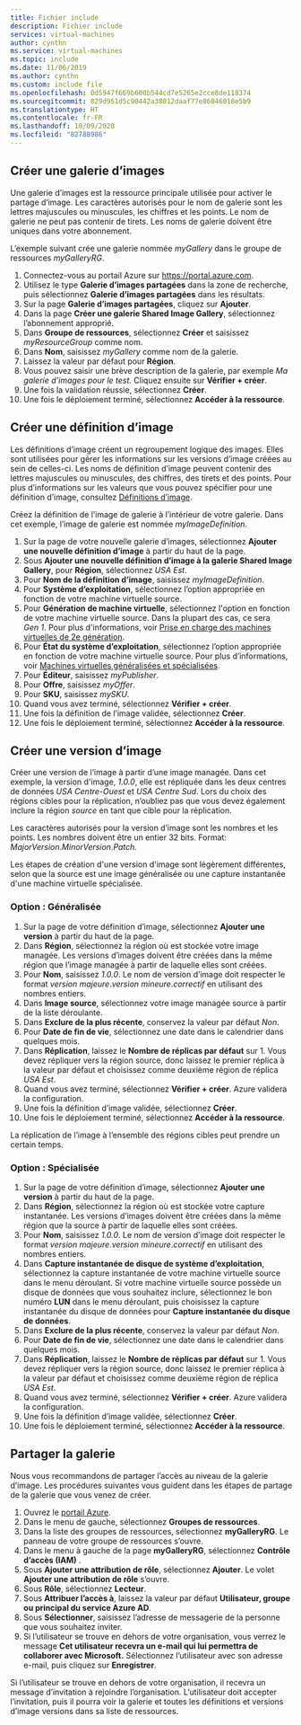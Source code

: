 ```yaml
---
title: Fichier include
description: Fichier include
services: virtual-machines
author: cynthn
ms.service: virtual-machines
ms.topic: include
ms.date: 11/06/2019
ms.author: cynthn
ms.custom: include file
ms.openlocfilehash: 0d5947f669b600b544cd7e5265e2cce8de118374
ms.sourcegitcommit: 829d951d5c90442a38012daaf77e86046018e5b9
ms.translationtype: HT
ms.contentlocale: fr-FR
ms.lasthandoff: 10/09/2020
ms.locfileid: "82788986"
---
```

## <a name="create-an-image-gallery"></a>Créer une galerie d’images

Une galerie d’images est la ressource principale utilisée pour activer le partage d’image. Les caractères autorisés pour le nom de galerie sont les lettres majuscules ou minuscules, les chiffres et les points. Le nom de galerie ne peut pas contenir de tirets.  Les noms de galerie doivent être uniques dans votre abonnement. 

L’exemple suivant crée une galerie nommée *myGallery* dans le groupe de ressources *myGalleryRG*.

1. Connectez-vous au portail Azure sur https://portal.azure.com.
1. Utilisez le type **Galerie d’images partagées** dans la zone de recherche, puis sélectionnez **Galerie d’images partagées** dans les résultats.
1. Sur la page **Galerie d’images partagées**, cliquez sur **Ajouter**.
1. Dans la page **Créer une galerie Shared Image Gallery**, sélectionnez l’abonnement approprié.
1. Dans **Groupe de ressources**, sélectionnez **Créer** et saisissez *myResourceGroup* comme nom.
1. Dans **Nom**, saisissez *myGallery* comme nom de la galerie.
1. Laissez la valeur par défaut pour **Région**.
1. Vous pouvez saisir une brève description de la galerie, par exemple *Ma galerie d’images pour le test.* Cliquez ensuite sur **Vérifier + créer**.
1. Une fois la validation réussie, sélectionnez **Créer**.
1. Une fois le déploiement terminé, sélectionnez **Accéder à la ressource**.


## <a name="create-an-image-definition"></a>Créer une définition d’image 

Les définitions d’image créent un regroupement logique des images. Elles sont utilisées pour gérer les informations sur les versions d’image créées au sein de celles-ci. Les noms de définition d’image peuvent contenir des lettres majuscules ou minuscules, des chiffres, des tirets et des points. Pour plus d’informations sur les valeurs que vous pouvez spécifier pour une définition d’image, consultez [Définitions d’image](https://docs.microsoft.com/azure/virtual-machines/windows/shared-image-galleries#image-definitions).

Créez la définition de l’image de galerie à l’intérieur de votre galerie. Dans cet exemple, l’image de galerie est nommée *myImageDefinition*.

1. Sur la page de votre nouvelle galerie d’images, sélectionnez **Ajouter une nouvelle définition d’image** à partir du haut de la page. 
1. Sous **Ajouter une nouvelle définition d’image à la galerie Shared Image Gallery**, pour **Région**, sélectionnez *USA Est*.
1. Pour **Nom de la définition d’image**, saisissez *myImageDefinition*.
1. Pour **Système d’exploitation**, sélectionnez l’option appropriée en fonction de votre machine virtuelle source.  
1. Pour **Génération de machine virtuelle**, sélectionnez l'option en fonction de votre machine virtuelle source. Dans la plupart des cas, ce sera *Gen 1*. Pour plus d'informations, voir [Prise en charge des machines virtuelles de 2e génération](https://docs.microsoft.com/azure/virtual-machines/windows/generation-2).
1. Pour **État du système d’exploitation**, sélectionnez l’option appropriée en fonction de votre machine virtuelle source. Pour plus d’informations, voir [Machines virtuelles généralisées et spécialisées](../articles/virtual-machines/linux/shared-image-galleries.md#generalized-and-specialized-images).
1. Pour **Éditeur**, saisissez *myPublisher*. 
1. Pour **Offre**, saisissez *myOffer*.
1. Pour **SKU**, saisissez *mySKU*.
1. Quand vous avez terminé, sélectionnez **Vérifier + créer**.
1. Une fois la définition de l’image validée, sélectionnez **Créer**.
1. Une fois le déploiement terminé, sélectionnez **Accéder à la ressource**.


## <a name="create-an-image-version"></a>Créer une version d’image

Créer une version de l’image à partir d’une image managée. Dans cet exemple, la version d'image, *1.0.0*, elle est répliquée dans les deux centres de données *USA Centre-Ouest* et *USA Centre Sud*. Lors du choix des régions cibles pour la réplication, n’oubliez pas que vous devez également inclure la région *source* en tant que cible pour la réplication.

Les caractères autorisés pour la version d’image sont les nombres et les points. Les nombres doivent être un entier 32 bits. Format: *MajorVersion*.*MinorVersion*.*Patch*.

Les étapes de création d'une version d'image sont légèrement différentes, selon que la source est une image généralisée ou une capture instantanée d'une machine virtuelle spécialisée. 

### <a name="option-generalized"></a>Option : Généralisée

1. Sur la page de votre définition d’image, sélectionnez **Ajouter une version** à partir du haut de la page.
1. Dans **Région**, sélectionnez la région où est stockée votre image managée. Les versions d’images doivent être créées dans la même région que l’image managée à partir de laquelle elles sont créées.
1. Pour **Nom**, saisissez *1.0.0*. Le nom de version d’image doit respecter le format *version majeure*.*version mineure*.*correctif* en utilisant des nombres entiers. 
1. Dans **Image source**, sélectionnez votre image managée source à partir de la liste déroulante.
1. Dans **Exclure de la plus récente**, conservez la valeur par défaut *Non*.
1. Pour **Date de fin de vie**, sélectionnez une date dans le calendrier dans quelques mois.
1. Dans **Réplication**, laissez le **Nombre de réplicas par défaut** sur 1. Vous devez répliquer vers la région source, donc laissez le premier réplica à la valeur par défaut et choisissez comme deuxième région de réplica *USA Est*.
1. Quand vous avez terminé, sélectionnez **Vérifier + créer**. Azure validera la configuration.
1. Une fois la définition d’image validée, sélectionnez **Créer**.
1. Une fois le déploiement terminé, sélectionnez **Accéder à la ressource**.

La réplication de l’image à l’ensemble des régions cibles peut prendre un certain temps.

### <a name="option-specialized"></a>Option : Spécialisée

1. Sur la page de votre définition d’image, sélectionnez **Ajouter une version** à partir du haut de la page.
1. Dans **Région**, sélectionnez la région où est stockée votre capture instantanée. Les versions d’images doivent être créées dans la même région que la source à partir de laquelle elles sont créées.
1. Pour **Nom**, saisissez *1.0.0*. Le nom de version d’image doit respecter le format *version majeure*.*version mineure*.*correctif* en utilisant des nombres entiers. 
1. Dans **Capture instantanée de disque de système d’exploitation**, sélectionnez la capture instantanée de votre machine virtuelle source dans le menu déroulant. Si votre machine virtuelle source possède un disque de données que vous souhaitez inclure, sélectionnez le bon numéro **LUN** dans le menu déroulant, puis choisissez la capture instantanée du disque de données pour **Capture instantanée du disque de données**. 
1. Dans **Exclure de la plus récente**, conservez la valeur par défaut *Non*.
1. Pour **Date de fin de vie**, sélectionnez une date dans le calendrier dans quelques mois.
1. Dans **Réplication**, laissez le **Nombre de réplicas par défaut** sur 1. Vous devez répliquer vers la région source, donc laissez le premier réplica à la valeur par défaut et choisissez comme deuxième région de réplica *USA Est*.
1. Quand vous avez terminé, sélectionnez **Vérifier + créer**. Azure validera la configuration.
1. Une fois la définition d’image validée, sélectionnez **Créer**.
1. Une fois le déploiement terminé, sélectionnez **Accéder à la ressource**.

## <a name="share-the-gallery"></a>Partager la galerie

Nous vous recommandons de partager l’accès au niveau de la galerie d’image. Les procédures suivantes vous guident dans les étapes de partage de la galerie que vous venez de créer.

1. Ouvrez le [portail Azure](https://portal.azure.com).
1. Dans le menu de gauche, sélectionnez **Groupes de ressources**. 
1. Dans la liste des groupes de ressources, sélectionnez **myGalleryRG**. Le panneau de votre groupe de ressources s’ouvre.
1. Dans le menu à gauche de la page **myGalleryRG**, sélectionnez **Contrôle d’accès (IAM)** . 
1. Sous **Ajouter une attribution de rôle**, sélectionnez **Ajouter**. Le volet **Ajouter une attribution de rôle** s’ouvre. 
1. Sous **Rôle**, sélectionnez **Lecteur**.
1. Sous **Attribuer l’accès à**, laissez la valeur par défaut **Utilisateur, groupe ou principal du service Azure AD**.
1. Sous **Sélectionner**, saisissez l’adresse de messagerie de la personne que vous souhaitez inviter.
1. Si l’utilisateur se trouve en dehors de votre organisation, vous verrez le message **Cet utilisateur recevra un e-mail qui lui permettra de collaborer avec Microsoft.** Sélectionnez l’utilisateur avec son adresse e-mail, puis cliquez sur **Enregistrer**.

Si l’utilisateur se trouve en dehors de votre organisation, il recevra un message d’invitation à rejoindre l’organisation. L’utilisateur doit accepter l’invitation, puis il pourra voir la galerie et toutes les définitions et versions d’image versions dans sa liste de ressources.

